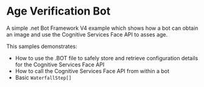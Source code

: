 # Age Verification Bot
A simple .net Bot Framework V4 example which shows how a bot can obtain an image and use the Cognitive Services Face API to asses age.

This samples demonstrates:
* How to use the .BOT file to safely store and retrieve configuration details for the Cognitive Services Face API
* How to call the Cognitive Services Face API from within a bot
* Basic `WaterfallStep[]`